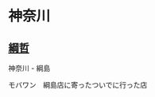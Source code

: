 # 神奈川

## [綱哲](http://tabelog.com/kanagawa/A1401/A140204/14048409/#index)

神奈川 - 綱島

モバワン　綱島店に寄ったついでに行った店

<!-- <img src="https://6kosyq.blu.livefilestore.com/y3m1RsASBEPrEFqVbiRhCchDi-wb8Xs3Td3M86oY77RmbhFrSD15wGmL4pN6m3GHOQgyLENRP15vxBZQeHPCQ52Pys1_8NM1Zrq-pPvXg2HHX1eumxTeByV72w4fEji-75-vy4hnIUaTXDGJbdBj6wrADBsiup6i7ejEiBF6sYnSJc?width=660&height=495&cropmode=none" width="660" height="495" />
-->
